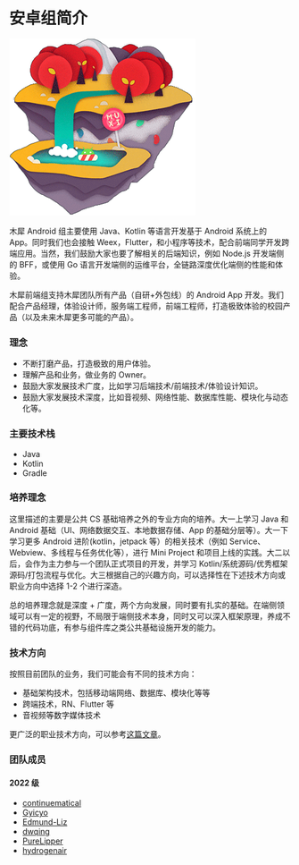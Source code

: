 # 安卓组简介

![插图](./android.png)

木犀 Android 组主要使用 Java、Kotlin 等语言开发基于 Android 系统上的 App。同时我们也会接触 Weex，Flutter，和小程序等技术，配合前端同学开发跨端应用。当然，我们鼓励大家也要了解相关的后端知识，例如 Node.js 开发端侧的 BFF，或使用 Go 语言开发端侧的运维平台，全链路深度优化端侧的性能和体验。

木犀前端组支持木犀团队所有产品（自研+外包线）的 Android App 开发。我们配合产品经理，体验设计师，服务端工程师，前端工程师，打造极致体验的校园产品（以及未来木犀更多可能的产品）。

### 理念

- 不断打磨产品，打造极致的用户体验。
- 理解产品和业务，做业务的 Owner。
- 鼓励大家发展技术广度，比如学习后端技术/前端技术/体验设计知识。
- 鼓励大家发展技术深度，比如音视频、网络性能、数据库性能、模块化与动态化等。

### 主要技术栈

- Java
- Kotlin
- Gradle

### 培养理念

这里描述的主要是公共 CS 基础培养之外的专业方向的培养。大一上学习 Java 和 Android 基础（UI、网络数据交互、本地数据存储、App 的基础分层等）。大一下学习更多 Android 进阶(kotlin，jetpack 等）的相关技术（例如 Service、Webview、多线程与任务优化等），进行 Mini Project 和项目上线的实践。大二以后，会作为主力参与一个团队正式项目的开发，并学习 Kotlin/系统源码/优秀框架源码/打包流程与优化。大三根据自己的兴趣方向，可以选择性在下述技术方向或职业方向中选择 1-2 个进行深造。

总的培养理念就是深度 + 广度，两个方向发展，同时要有扎实的基础。在端侧领域可以有一定的视野，不局限于端侧技术本身，同时又可以深入框架原理，养成不错的代码功底，有参与组件库之类公共基础设施开发的能力。

### 技术方向

按照目前团队的业务，我们可能会有不同的技术方向：

- 基础架构技术，包括移动端网络、数据库、模块化等等
- 跨端技术，RN、Flutter 等
- 音视频等数字媒体技术

更广泛的职业技术方向，可以参考[这篇文章](/mobile/appendix_tech_direction.html)。

### 团队成员

#### 2022 级

- [continuematical](https://github.com/continuematical)
- [Gyicyo](https://github.com/Gyicyo)
- [Edmund-Liz](https://github.com/Edmund-Liz)
- [dwqing](https://github.com/dwqing)
- [PureLipper](https://github.com/PureLipper)
- [hydrogenair](https://github.com/hydrogenair)
